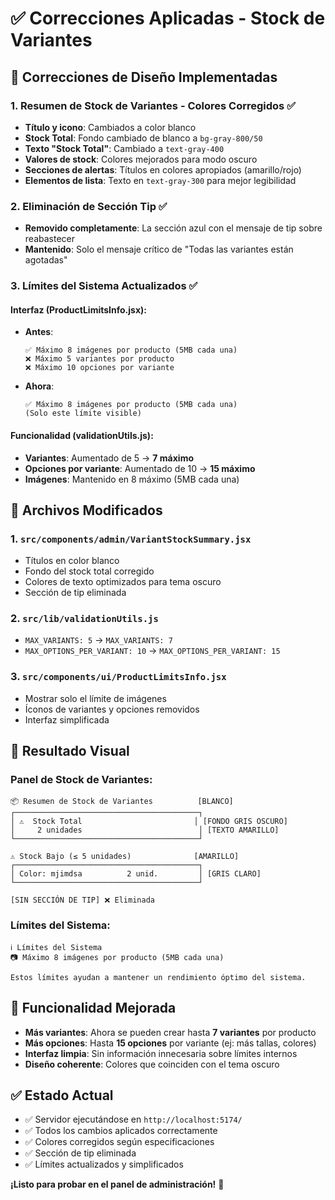 # ✅ Correcciones Aplicadas - Stock de Variantes

## 🎨 **Correcciones de Diseño Implementadas**

### 1. **Resumen de Stock de Variantes** - Colores Corregidos ✅
- **Título y icono**: Cambiados a color blanco
- **Stock Total**: Fondo cambiado de blanco a `bg-gray-800/50` 
- **Texto "Stock Total"**: Cambiado a `text-gray-400`
- **Valores de stock**: Colores mejorados para modo oscuro
- **Secciones de alertas**: Títulos en colores apropiados (amarillo/rojo)
- **Elementos de lista**: Texto en `text-gray-300` para mejor legibilidad

### 2. **Eliminación de Sección Tip** ✅
- **Removido completamente**: La sección azul con el mensaje de tip sobre reabastecer
- **Mantenido**: Solo el mensaje crítico de "Todas las variantes están agotadas"

### 3. **Límites del Sistema Actualizados** ✅

#### **Interfaz (ProductLimitsInfo.jsx)**:
- **Antes**:
  ```
  ✅ Máximo 8 imágenes por producto (5MB cada una)
  ❌ Máximo 5 variantes por producto  
  ❌ Máximo 10 opciones por variante
  ```

- **Ahora**:
  ```
  ✅ Máximo 8 imágenes por producto (5MB cada una)
  (Solo este límite visible)
  ```

#### **Funcionalidad (validationUtils.js)**:
- **Variantes**: Aumentado de 5 → **7 máximo**
- **Opciones por variante**: Aumentado de 10 → **15 máximo**
- **Imágenes**: Mantenido en 8 máximo (5MB cada una)

## 🔧 **Archivos Modificados**

### 1. `src/components/admin/VariantStockSummary.jsx`
- Títulos en color blanco
- Fondo del stock total corregido
- Colores de texto optimizados para tema oscuro
- Sección de tip eliminada

### 2. `src/lib/validationUtils.js` 
- `MAX_VARIANTS: 5` → `MAX_VARIANTS: 7`
- `MAX_OPTIONS_PER_VARIANT: 10` → `MAX_OPTIONS_PER_VARIANT: 15`

### 3. `src/components/ui/ProductLimitsInfo.jsx`
- Mostrar solo el límite de imágenes
- Íconos de variantes y opciones removidos
- Interfaz simplificada

## 🎯 **Resultado Visual**

### **Panel de Stock de Variantes**:
```
📦 Resumen de Stock de Variantes          [BLANCO]
┌─────────────────────────────────────────┐
│ ⚠️  Stock Total                         │ [FONDO GRIS OSCURO]
│     2 unidades                          │ [TEXTO AMARILLO]
└─────────────────────────────────────────┘

⚠️ Stock Bajo (≤ 5 unidades)              [AMARILLO]
┌─────────────────────────────────────────┐
│ Color: mjimdsa          2 unid.         │ [GRIS CLARO]
└─────────────────────────────────────────┘

[SIN SECCIÓN DE TIP] ❌ Eliminada
```

### **Límites del Sistema**:
```
ℹ️ Límites del Sistema
📷 Máximo 8 imágenes por producto (5MB cada una)

Estos límites ayudan a mantener un rendimiento óptimo del sistema.
```

## 🚀 **Funcionalidad Mejorada**

- **Más variantes**: Ahora se pueden crear hasta **7 variantes** por producto
- **Más opciones**: Hasta **15 opciones** por variante (ej: más tallas, colores)
- **Interfaz limpia**: Sin información innecesaria sobre límites internos
- **Diseño coherente**: Colores que coinciden con el tema oscuro

## ✅ **Estado Actual**

- ✅ Servidor ejecutándose en `http://localhost:5174/`
- ✅ Todos los cambios aplicados correctamente
- ✅ Colores corregidos según especificaciones
- ✅ Sección de tip eliminada
- ✅ Límites actualizados y simplificados

**¡Listo para probar en el panel de administración!** 🎉
